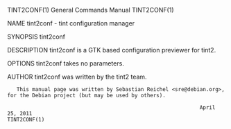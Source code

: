 TINT2CONF(1)                                                  General Commands Manual                                                 TINT2CONF(1)

NAME
       tint2conf - tint configuration manager

SYNOPSIS
       tint2conf

DESCRIPTION
       tint2conf is a GTK based configuration previewer for tint2.

OPTIONS
       tint2conf takes no parameters.

AUTHOR
       tint2conf was written by the tint2 team.

       This manual page was written by Sebastian Reichel <sre@debian.org>, for the Debian project (but may be used by others).

                                                                  April 25, 2011                                                      TINT2CONF(1)
